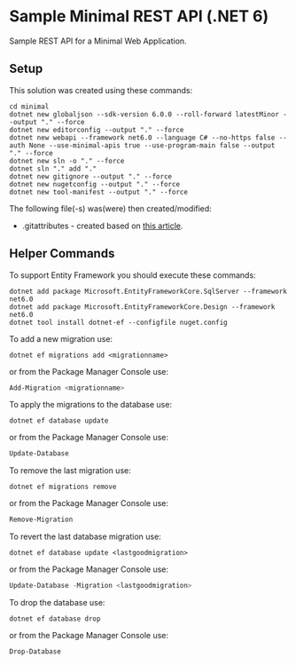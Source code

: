 # Sample Minimal REST API (.NET 6)

Sample REST API for a Minimal Web Application.

## Setup

This solution was created using these commands:

```
cd minimal
dotnet new globaljson --sdk-version 6.0.0 --roll-forward latestMinor --output "." --force
dotnet new editorconfig --output "." --force
dotnet new webapi --framework net6.0 --language C# --no-https false --auth None --use-minimal-apis true --use-program-main false --output "." --force
dotnet new sln -o "." --force
dotnet sln "." add "."
dotnet new gitignore --output "." --force
dotnet new nugetconfig --output "." --force
dotnet new tool-manifest --output "." --force
```

The following file(-s) was(were) then created/modified:

- .gitattributes - created based on [this article](https://rehansaeed.com/gitattributes-best-practices/).

## Helper Commands

To support Entity Framework you should execute these commands:

```
dotnet add package Microsoft.EntityFrameworkCore.SqlServer --framework net6.0
dotnet add package Microsoft.EntityFrameworkCore.Design --framework net6.0
dotnet tool install dotnet-ef --configfile nuget.config
```

To add a new migration use:

```
dotnet ef migrations add <migrationname>
```

or from the Package Manager Console use:

```powershell
Add-Migration <migrationname>
```

To apply the migrations to the database use:

```
dotnet ef database update
```

or from the Package Manager Console use:

```powershell
Update-Database
```

To remove the last migration use:

```
dotnet ef migrations remove
```

or from the Package Manager Console use:

```powershell
Remove-Migration
```

To revert the last database migration use:

```
dotnet ef database update <lastgoodmigration>
```

or from the Package Manager Console use:

```powershell
Update-Database -Migration <lastgoodmigration>
```

To drop the database use:

```
dotnet ef database drop
```

or from the Package Manager Console use:

```powershell
Drop-Database
```

